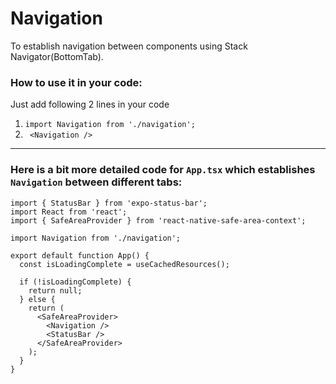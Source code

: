 # Navigation

To establish navigation between components using Stack Navigator(BottomTab).

### How to use it in your code: 

Just add following 2 lines in your code 
1. `import Navigation from './navigation';` 
2. ` <Navigation />`

---
### Here is a bit more detailed code for `App.tsx` which establishes `Navigation` between different tabs:
``` 
import { StatusBar } from 'expo-status-bar';
import React from 'react';
import { SafeAreaProvider } from 'react-native-safe-area-context';

import Navigation from './navigation';

export default function App() {
  const isLoadingComplete = useCachedResources();

  if (!isLoadingComplete) {
    return null;
  } else {
    return (
      <SafeAreaProvider>
        <Navigation />
        <StatusBar />
      </SafeAreaProvider>
    );
  }
}
```
